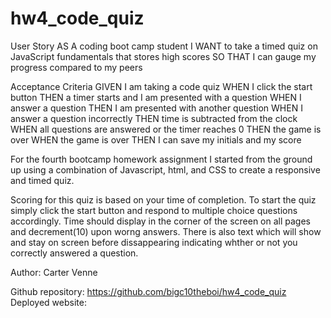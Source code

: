 # hw4_code_quiz

User Story
AS A coding boot camp student
I WANT to take a timed quiz on JavaScript fundamentals that stores high scores
SO THAT I can gauge my progress compared to my peers

Acceptance Criteria
GIVEN I am taking a code quiz
WHEN I click the start button
THEN a timer starts and I am presented with a question
WHEN I answer a question
THEN I am presented with another question
WHEN I answer a question incorrectly
THEN time is subtracted from the clock
WHEN all questions are answered or the timer reaches 0
THEN the game is over
WHEN the game is over
THEN I can save my initials and my score

For the fourth bootcamp homework assignment I started from the ground up using a combination of Javascript, html, and CSS to create a responsive and timed quiz.

Scoring for this quiz is based on your time of completion. To start the quiz simply click the start button and respond to multiple choice questions accordingly. Time should display in the corner of the screen on all pages and decrement(10) upon worng answers. There is also text which will show and stay on screen before dissappearing indicating whther or not you correctly answered a question.

Author: Carter Venne

Github repository: https://github.com/bigc10theboi/hw4_code_quiz
Deployed website: 